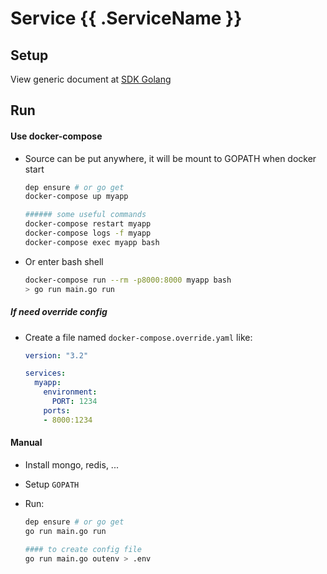 Service {{ .ServiceName }}
===============

## Setup

View generic document at [SDK Golang](https://gitlab.sendo.vn/core/golang-sdk/wikis/home)

## Run

#### Use docker-compose

- Source can be put anywhere, it will be mount to GOPATH when docker start

    ``` bash
    dep ensure # or go get
    docker-compose up myapp

    ###### some useful commands
    docker-compose restart myapp
    docker-compose logs -f myapp
    docker-compose exec myapp bash
    ```
- Or enter bash shell

    ``` bash
    docker-compose run --rm -p8000:8000 myapp bash
    > go run main.go run
    ```

##### If need override config

- Create a file named `docker-compose.override.yaml` like:

    ``` yaml
    version: "3.2"

    services:
      myapp:
        environment:
          PORT: 1234
        ports:
        - 8000:1234
    ```

#### Manual
- Install mongo, redis, ...
- Setup `GOPATH`
- Run:

    ``` bash
    dep ensure # or go get
    go run main.go run

    #### to create config file
    go run main.go outenv > .env
    ```
